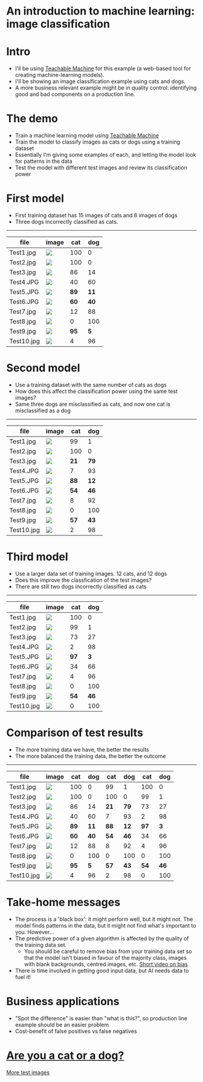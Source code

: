 # An introduction to machine learning: image classification

# Intro

- I'll be using [Teachable Machine](https://teachablemachine.withgoogle.com/) for this example
(a web-based tool for creating machine-learning models).
- I'll be showing an image classification example using cats and dogs.
- A more business relevant example might be in quality control: identifying good and bad components on a production line.

# The demo

- Train a machine learning model using [Teachable Machine](https://teachablemachine.withgoogle.com/train/image)
- Train the model to classify images as cats or dogs using a training dataset
- Essentially I'm giving some examples of each, and letting the model look for patterns in the data
- Test the model with different test images and review its classification power

# First model

- First training dataset has 15 images of cats and 6 images of dogs
- Three dogs incorrectly classified as cats.

---

| file       | image                               | cat    | dog    |
| ---------- | ----------------------------------- | ------ | ------ |
| Test1.jpg  | ![](../images/test-data/Test1.jpg)  | 100    | 0      |
| Test2.jpg  | ![](../images/test-data/Test2.jpg)  | 100    | 0      |
| Test3.jpg  | ![](../images/test-data/Test3.jpg)  | 86     | 14     |
| Test4.JPG  | ![](../images/test-data/Test4.JPG)  | 40     | 60     |
| Test5.JPG  | ![](../images/test-data/Test5.JPG)  | **89** | **11** |
| Test6.JPG  | ![](../images/test-data/Test6.JPG)  | **60** | **40** |
| Test7.jpg  | ![](../images/test-data/Test7.jpg)  | 12     | 88     |
| Test8.jpg  | ![](../images/test-data/Test8.jpg)  | 0      | 100    |
| Test9.jpg  | ![](../images/test-data/Test9.jpg)  | **95** | **5**  |
| Test10.jpg | ![](../images/test-data/Test10.jpg) | 4      | 96     |

# Second model

- Use a training dataset with the same number of cats as dogs
- How does this affect the classification power using the same test images?
- Same three dogs are misclassified as cats, and now one cat is misclassified as a dog

---

| file       | image                               | cat    | dog    |
| ---------- | ----------------------------------- | ------ | ------ |
| Test1.jpg  | ![](../images/test-data/Test1.jpg)  | 99     | 1      |
| Test2.jpg  | ![](../images/test-data/Test2.jpg)  | 100    | 0      |
| Test3.jpg  | ![](../images/test-data/Test3.jpg)  | **21** | **79** |
| Test4.JPG  | ![](../images/test-data/Test4.JPG)  | 7      | 93     |
| Test5.JPG  | ![](../images/test-data/Test5.JPG)  | **88** | **12** |
| Test6.JPG  | ![](../images/test-data/Test6.JPG)  | **54** | **46** |
| Test7.jpg  | ![](../images/test-data/Test7.jpg)  | 8      | 92     |
| Test8.jpg  | ![](../images/test-data/Test8.jpg)  | 0      | 100    |
| Test9.jpg  | ![](../images/test-data/Test9.jpg)  | **57** | **43** |
| Test10.jpg | ![](../images/test-data/Test10.jpg) | 2      | 98     |

# Third model

- Use a larger data set of training images. 12 cats, and 12 dogs
- Does this improve the classfication of the test images?
- There are still two dogs incorrectly classified as cats

---

| file       | image                               | cat    | dog    |
| ---------- | ----------------------------------- | ------ | ------ |
| Test1.jpg  | ![](../images/test-data/Test1.jpg)  | 100    | 0      |
| Test2.jpg  | ![](../images/test-data/Test2.jpg)  | 99     | 1      |
| Test3.jpg  | ![](../images/test-data/Test3.jpg)  | 73     | 27     |
| Test4.JPG  | ![](../images/test-data/Test4.JPG)  | 2      | 98     |
| Test5.JPG  | ![](../images/test-data/Test5.JPG)  | **97** | **3**  |
| Test6.JPG  | ![](../images/test-data/Test6.JPG)  | 34     | 66     |
| Test7.jpg  | ![](../images/test-data/Test7.jpg)  | 4      | 96     |
| Test8.jpg  | ![](../images/test-data/Test8.jpg)  | 0      | 100    |
| Test9.jpg  | ![](../images/test-data/Test9.jpg)  | **54** | **46** |
| Test10.jpg | ![](../images/test-data/Test10.jpg) | 0      | 100    |

# Comparison of test results

- The more training data we have, the better the results
- The more balanced the training data, the better the outcome

---

| file       | image                               | cat    | dog    | cat    | dog    | cat    | dog    |
| ---------- | ----------------------------------- | ------ | ------ | ------ | ------ | ------ | ------ |
| Test1.jpg  | ![](../images/test-data/Test1.jpg)  | 100    | 0      | 99     | 1      | 100    | 0      |
| Test2.jpg  | ![](../images/test-data/Test2.jpg)  | 100    | 0      | 100    | 0      | 99     | 1      |
| Test3.jpg  | ![](../images/test-data/Test3.jpg)  | 86     | 14     | **21** | **79** | 73     | 27     |
| Test4.JPG  | ![](../images/test-data/Test4.JPG)  | 40     | 60     | 7      | 93     | 2      | 98     |
| Test5.JPG  | ![](../images/test-data/Test5.JPG)  | **89** | **11** | **88** | **12** | **97** | **3**  |
| Test6.JPG  | ![](../images/test-data/Test6.JPG)  | **60** | **40** | **54** | **46** | 34     | 66     |
| Test7.jpg  | ![](../images/test-data/Test7.jpg)  | 12     | 88     | 8      | 92     | 4      | 96     |
| Test8.jpg  | ![](../images/test-data/Test8.jpg)  | 0      | 100    | 0      | 100    | 0      | 100    |
| Test9.jpg  | ![](../images/test-data/Test9.jpg)  | **95** | **5**  | **57** | **43** | **54** | **46** |
| Test10.jpg | ![](../images/test-data/Test10.jpg) | 4      | 96     | 2      | 98     | 0      | 100    |

# Take-home messages

- The process is a 'black box': it might perform well, but it might not.
  The model finds patterns in the data, but it might not find what's important to you. However...
- The predictive power of a given algorithm is affected by the quality of the training data set.
  - You should be careful to remove bias from your training data set so that the model isn't biased in favour of the majority class,
    images with blank backgrounds, centred images, etc. [Short video on bias](https://youtu.be/59bMh59JQDo)
- There is time involved in getting good input data, but AI needs data to fuel it!

# Business applications

- "Spot the difference" is easier than "what is this?", so production line example should be an easier problem
- Cost-benefit of false positives vs false negatives

# [Are you a cat or a dog?](https://teachablemachine.withgoogle.com/models/GnT5TW_bO/)
[More test images](../images/more-test-images)
